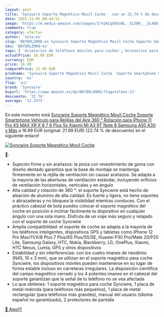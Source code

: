 ```yaml
---
layout: post
title: 'Syncwire Soporte Magnético Movil Coche   con un 22.74 % de descuento'
date: 2021-11-05 00:44:51
image: 'https://m.media-amazon.com/images/I/41KCqX05vNL._SL500_._SL400_.jpg'
comments: true
category: ofertas
author: 'tole.es'
slug: 'B07Q9LZHR8-es Syncwire Soporte Magnético Movil Coche Soporte Smartphone...'
sku: 'B07Q9LZHR8-es'
tags: [ 'Accesorios de teléfonos móviles para coches','Accesorios para móviles','Comunicación móvil y accesorios','Cunas de teléfonos móviles para coches','Electrónica','iphone','syncwire', ]
actualPrice: 16.99 EUR
currency: EUR
price: 16.99
comparePrice: 21.99 EUR
prodname: 'Syncwire Soporte Magnético Movil Coche  Soporte Smartphone Vehículo para Rejillas del Aire 360 ° Rotación para iPhone 11 Pro XS MAX XR X 8 7 6 Plus 5s Xiaomi Mi A3 9T Note 8 Samsung A50 A30 y Más'
country: 'es'
flag: '🇪🇸'
brand: 'Syncwire'
buyurl: 'https://www.amazon.es/dp/B07Q9LZHR8/?tag=tolees-21'
descuento: '22.74'
average: '12.3375'
---
```


En este momento está [Syncwire Soporte Magnético Movil Coche  Soporte Smartphone Vehículo para Rejillas del Aire 360 ° Rotación para iPhone 11 Pro XS MAX XR X 8 7 6 Plus 5s Xiaomi Mi A3 9T Note 8 Samsung A50 A30 y Más](https://www.amazon.es/dp/B07Q9LZHR8/?tag=tolees-21) a 16.99 EUR (original: 21.99 EUR) (22.74 %  de descuento) en el siguiente enlace!

[![Syncwire Soporte Magnético Movil Coche  ](https://m.media-amazon.com/images/I/41KCqX05vNL._SL500_._SL400_.jpg)](https://www.amazon.es/dp/B07Q9LZHR8/?tag=tolees-21)

🔎:

- Sujeción firme y sin arañazos: la pinza con revestimiento de goma con diseño dentado garantiza que la base de montaje se mantenga firmemente en la rejilla de ventilación sin causar arañazos. Se adapta a la mayoría de las aberturas de ventilación estándar, incluyendo orificios de ventilación horizontales, verticales y en ángulo
- Alta calidad y rotación de 360 °: el soporte Syncwire está hecho de aleación de aluminio de alta calidad. Es fuerte y ligera, no tiene soportes o abrazaderas y no bloquea la visibilidad mientras conduces. Con el práctico cabezal de bola puedes colocar el soporte magnético del coche en posición e inclinar fácilmente tu dispositivo en cualquier ángulo con una sola mano. Disfruta de un viaje más seguro y relajado con el soporte de coche Syncwire
- Amplia compatibilidad: el soporte de coche se adapta a la mayoría de los teléfonos inteligentes, dispositivos GPS y tabletas como iPhone 12 Pro Max/11/X/8 Plus 7 Plus/6S Plus/5S/SE, Huawei P30 Pro/Mate 20/P20 Lite, Samsung Galaxy, HTC, Nokia, Blackberry, LG, OnePlus, Xiaomi, HTC Nexus, Lumia, GPS y otros dispositivos
- Estabilidad y sin interferencias: con los cuatro imanes de neodimio (N45, 10 x 3 mm), que se utilizan en el soporte magnético para coche Syncwire, los dispositivos móviles pueden mantenerse en su lugar de forma estable incluso en carreteras irregulares. La disposición científica del campo magnético cerrado y los 4 potentes imanes en el cabezal del soporte garantizan que la señal de tu teléfono no se vea afectada
- Lo que obtienes: 1 soporte magnético para coche Syncwire, 1 placa de metal redonda (para teléfonos más pequeños), 1 placa de metal rectangular (para teléfonos más grandes), manual del usuario (idioma español no garantizado), 2 protectores de pantalla

[🛒 Aquí!!!](https://www.amazon.es/dp/B07Q9LZHR8/?tag=tolees-21)
